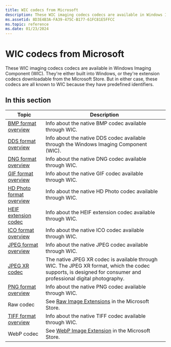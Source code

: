 ```yaml
---
title: WIC codecs from Microsoft
description: These WIC imaging codecs codecs are available in Windows Imaging Component (WIC). They're either built into Windows, or they're extension codecs downloadable from the Microsoft Store.
ms.assetid: 8D3E4B3A-FA39-475C-B177-61FC81E5FFCC
ms.topic: reference
ms.date: 01/23/2024
---
```


# WIC codecs from Microsoft

These WIC imaging codecs codecs are available in Windows Imaging Component (WIC). They're either built into Windows, or they're extension codecs downloadable from the Microsoft Store. But in either case, these codecs are all known to WIC because they have predefined identifiers.

## In this section

| Topic | Description |
|-|-|
| [BMP format overview](bmp-format-overview.md) | Info about the native BMP codec available through WIC. |
| [DDS format overview](dds-format-overview.md) | Info about the native DDS codec available through the Windows Imaging Component (WIC). |
| [DNG format overview](dng-format-overview.md) | Info about the native DNG codec available through WIC. |
| [GIF format overview](gif-format-overview.md) | Info about the native GIF codec available through WIC. |
| [HD Photo format overview](hdphoto-format-overview.md) | Info about the native HD Photo codec available through WIC. |
| [HEIF extension codec](heif-codec.md) | Info about the HEIF extension codec available through WIC. |
| [ICO format overview](ico-format-overview.md) | Info about the native ICO codec available through WIC. |
| [JPEG format overview](jpeg-format-overview.md) | Info about the native JPEG codec available through WIC. |
| [JPEG XR codec](jpeg-xr-codec.md) | The native JPEG XR codec is available through WIC. The JPEG XR format, which the codec supports, is designed for consumer and professional digital photography. |
| [PNG format overview](png-format-overview.md) | Info about the native PNG codec available through WIC. |
| Raw codec | See [Raw Image Extensions](https://apps.microsoft.com/detail/9NCTDW2W1BH8) in the Microsoft Store. |
| [TIFF format overview](tiff-format-overview.md) | Info about the native TIFF codec available through WIC. |
| WebP codec | See [WebP Image Extension](https://apps.microsoft.com/detail/9PG2DK419DRG) in the Microsoft Store. |
